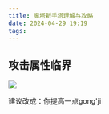 ```yaml
---
title: 魔塔新手塔理解与攻略
date: 2024-04-29 19:19
tags:
---
```

## 攻击属性临界

![](images/posts/Pasted%20image%2020240429192009.png)

建议改成：你提高一点gong'ji
